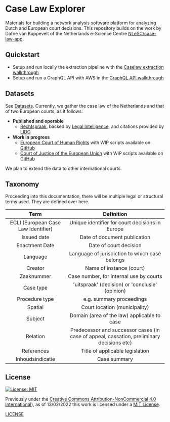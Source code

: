 # Case Law Explorer

Materials for building a network analysis software platform for analyzing Dutch and European court decisions. This repository builds on the work by Dafne van Kuppevelt of the Netherlands e-Science Centre [NLeSC/case-law-app](https://github.com/NLeSC/case-law-app).

## Quickstart

- Setup and run locally the extraction pipeline with the [Caselaw extraction walkthrough](etl/)
- Setup and run a GraphQL API with AWS in the [GraphQL API walkthrough](graphql/)

## Datasets

See [Datasets](/datasets/). Currently, we gather the case law of the Netherlands and that of two European courts, as it follows:

- **Published and operable**
    - [Rechtspraak](datasets/?id=rechtspraak-archive), backed by [Legal Intelligence](datasets/?id=legal-intelligence-api), and citations provided by [LIDO](datasets/?id=linked-data-overheid-lido)
- **Work in progress**
    - [European Court of Human Rights](datasets/?id=european-court-of-human-rights-echr) with WIP scripts available on [GitHub](https://github.com/maastrichtlawtech/case-law-explorer/blob/master/data_extraction/caselaw/echr/ECHR_metadata_harvester.py) 
    - [Court of Justice of the European Union](datasets/?id=court-of-justice-of-the-european-union-cjeu) with WIP scripts available on [GitHub](https://github.com/maastrichtlawtech/case-law-explorer/blob/master/data_extraction/caselaw/cellar/cellar_extraction.py)

We plan to extend the data to other international courts.

## Taxonomy

Proceeding into this documentation, there will be multiple legal or structural terms used. They are defined over here.

|                 Term                |                                         Definition                                        |
|:-----------------------------------:|:-----------------------------------------------------------------------------------------:|
| ECLI (European Case Law Identifier) | Unique identifier for court decisions in Europe                                           |
| Issued date                         | Date of document publication                                                              |
| Enactment Date                      | Date of court decision                                                                    |
| Language                            | Language of jurisdiction to which case belongs                                            |
| Creator                             | Name of instance (court)                                                                  |
| Zaaknummer                          | Case number, for internal use by courts                                                   |
| Case type                           | 'uitspraak' (decision) or 'conclusie' (opinion)                                           |
| Procedure type                      | e.g. summary proceedings                                                                  |
| Spatial                             | Court location (municipality)                                                             |
| Subject                             | Domain (area of the law) applicable to case                                               |
| Relation                            | Predecessor and successor cases (in case of appeal, cassation, preliminary decisions etc) |
| References                          | Title of applicable legislation                                                           |
| Inhoudsindicatie                    | Case summary                                                                              |

## License 

[![License: MIT](https://img.shields.io/badge/License-MIT-green.svg)](https://opensource.org/licenses/MIT)

Previously under the [Creative Commons Attribution-NonCommercial 4.0 International](https://creativecommons.org/licenses/by-nc/4.0/legalcode.en)), as of 13/02/2022 this work is licensed under a [MIT License](https://opensource.org/licenses/MIT).

[LICENSE](https://raw.githubusercontent.com/maastrichtlawtech/case-law-explorer/master/LICENSE ':include :type=code LICENSE')
